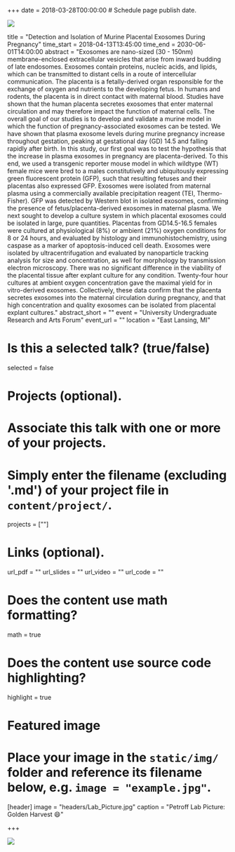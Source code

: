 +++
date = 2018-03-28T00:00:00  # Schedule page publish date.

![](/img/XE1C9992.jpg)

title = "Detection and Isolation of Murine Placental Exosomes During Pregnancy"
time_start = 2018-04-13T13:45:00
time_end = 2030-06-01T14:00:00
abstract = "Exosomes are nano-sized (30 - 150nm) membrane-enclosed extracellular vesicles that arise from inward budding of late endosomes. Exosomes contain proteins, nucleic acids, and lipids, which can be transmitted to distant cells in a route of intercellular communication. The placenta is a fetally-derived organ responsible for the exchange of oxygen and nutrients to the developing fetus. In humans and rodents, the placenta is in direct contact with maternal blood. Studies have shown that the human placenta secretes exosomes that enter maternal circulation and may therefore impact the function of maternal cells. The overall goal of our studies is to develop and validate a murine model in which the function of pregnancy-associated exosomes can be tested. We have shown that plasma exosome levels during murine pregnancy increase throughout gestation, peaking at gestational day (GD) 14.5 and falling rapidly after birth. In this study, our first goal was to test the hypothesis that the increase in plasma exosomes in pregnancy are placenta-derived. To this end, we used a transgenic reporter mouse model in which wildtype (WT) female mice were bred to a males constitutively and ubiquitously expressing green fluorescent protein (GFP), such that resulting fetuses and their placentas also expressed GFP. Exosomes were isolated from maternal plasma using a commercially available precipitation reagent (TEI, Thermo-Fisher). GFP was detected by Western blot in isolated exosomes, confirming the presence of fetus/placenta-derived exosomes in maternal plasma. We next sought to develop a culture system in which placental exosomes could be isolated in large, pure quantities. Placentas from GD14.5-16.5 females were cultured at physiological (8%) or ambient (21%) oxygen conditions for 8 or 24 hours, and evaluated by histology and immunohistochemistry, using caspase as a marker of apoptosis-induced cell death. Exosomes were isolated by ultracentrifugation and evaluated by nanoparticle tracking analysis for size and concentration, as well for morphology by transmission electron microscopy. There was no significant difference in the viability of the placental tissue after explant culture for any condition. Twenty-four hour cultures at ambient oxygen concentration gave the maximal yield for in vitro-derived exosomes. Collectively, these data confirm that the placenta secretes exosomes into the maternal circulation during pregnancy, and that high concentration and quality exosomes can be isolated from placental explant cultures."
abstract_short = ""
event = "University Undergraduate Research and Arts Forum"
event_url = ""
location = "East Lansing, MI"

# Is this a selected talk? (true/false)
selected = false

# Projects (optional).
#   Associate this talk with one or more of your projects.
#   Simply enter the filename (excluding '.md') of your project file in `content/project/`.
projects = [""]

# Links (optional).
url_pdf = ""
url_slides = ""
url_video = ""
url_code = ""

# Does the content use math formatting?
math = true

# Does the content use source code highlighting?
highlight = true

# Featured image
# Place your image in the `static/img/` folder and reference its filename below, e.g. `image = "example.jpg"`.
[header]
image = "headers/Lab_Picture.jpg"
caption = "Petroff Lab Picture: Golden Harvest :smile:"

+++

![](/img/XE1C9992.jpg)

